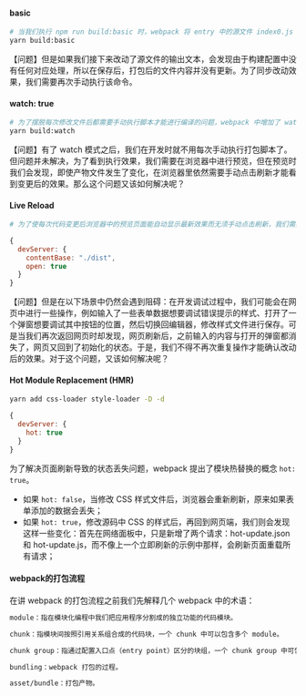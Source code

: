 #### basic
```bash
# 当我们执行 npm run build:basic 时，webpack 将 entry 中的源文件 index0.js 打包为 dist/main.js，并退出进程。
yarn build:basic
```

【问题】但是如果我们接下来改动了源文件的输出文本，会发现由于构建配置中没有任何对应处理，所以在保存后，打包后的文件内容并没有更新。为了同步改动效果，我们需要再次手动执行该命令。

#### watch: true
```bash
# 为了摆脱每次修改文件后都需要手动执行脚本才能进行编译的问题，webpack 中增加了 watch 模式，通过监控源码文件的变化来解决上面不能自动编译问题。
yarn build:watch
```

【问题】有了 watch 模式之后，我们在开发时就不用每次手动执行打包脚本了。但问题并未解决，为了看到执行效果，我们需要在浏览器中进行预览，但在预览时我们会发现，即使产物文件发生了变化，在浏览器里依然需要手动点击刷新才能看到变更后的效果。那么这个问题又该如何解决呢？

#### Live Reload
```bash
# 为了使每次代码变更后浏览器中的预览页面能自动显示最新效果而无须手动点击刷新，我们需要一种通信机制来连接浏览器中的预览页面与本地监控代码变更的进程。
```

```javascript
{
  devServer: {
    contentBase: "./dist",
    open: true
  }
}
```

【问题】但是在以下场景中仍然会遇到阻碍：在开发调试过程中，我们可能会在网页中进行一些操作，例如输入了一些表单数据想要调试错误提示的样式、打开了一个弹窗想要调试其中按钮的位置，然后切换回编辑器，修改样式文件进行保存。可是当我们再次返回网页时却发现，网页刷新后，之前输入的内容与打开的弹窗都消失了，网页又回到了初始化的状态。于是，我们不得不再次重复操作才能确认改动后的效果。对于这个问题，又该如何解决呢？

#### Hot Module Replacement (HMR)
```bash
yarn add css-loader style-loader -D -d
```

```javascript
{
  devServer: {
    hot: true
  }
}
```
为了解决页面刷新导致的状态丢失问题，webpack 提出了模块热替换的概念 `hot: true`。

+ 如果 `hot: false`，当修改 CSS 样式文件后，浏览器会重新刷新，原来如果表单添加的数据会丢失；
+ 如果 `hot: true`，修改源码中 CSS 的样式后，再回到网页端，我们则会发现这样一些变化：首先在网络面板中，只是新增了两个请求：hot-update.json 和 hot-update.js，而不像上一个立即刷新的示例中那样，会刷新页面重载所有请求；

#### webpack的打包流程
在讲 webpack 的打包流程之前我们先解释几个 webpack 中的术语：

```bash
module：指在模块化编程中我们把应用程序分割成的独立功能的代码模块。

chunk：指模块间按照引用关系组合成的代码块，一个 chunk 中可以包含多个 module。

chunk group：指通过配置入口点（entry point）区分的块组，一个 chunk group 中可包含一到多个 chunk。

bundling：webpack 打包的过程。

asset/bundle：打包产物。
```
